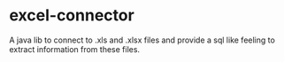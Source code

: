 # excel-connector
A java lib to connect to .xls and .xlsx files and provide a sql like feeling to extract information from these files.